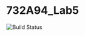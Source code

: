 # 732A94_Lab5
<img src="https://travis-ci.org/GeorgiaEm/732A94_Lab5.svg?branch=master" alt="Build Status" />
